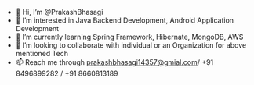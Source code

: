 - 👋 Hi, I’m @PrakashBhasagi
- 👀 I’m interested in Java Backend Development, Android Application Development
- 🌱 I’m currently learning Spring Framework, Hibernate, MongoDB, AWS
- 💞️ I’m looking to collaborate with individual or an Organization for above mentioned Tech
- 📫 Reach me through prakashbhasagi14357@gmial.com/ +91 8496899282 / +91 8660813189
<!---
PrakashBhasagi/PrakashBhasagi is a ✨ special ✨ repository because its `README.md` (this file) appears on your GitHub profile.
You can click the Preview link to take a look at your changes.
--->
